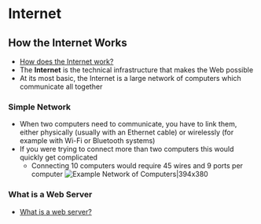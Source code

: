 # Internet
## How the Internet Works
- [How does the Internet work?](https://developer.mozilla.org/en-US/docs/Learn_web_development/Howto/Web_mechanics/How_does_the_Internet_work)
- The **Internet** is the technical infrastructure that makes the Web possible
- At its most basic, the Internet is a large network of computers which communicate all together
### Simple Network
- When two computers need to communicate, you have to link them, either physically (usually with an Ethernet cable) or wirelessly (for example with Wi-Fi or Bluetooth systems)
- If you were trying to connect more than two computers this would quickly get complicated
	- Connecting 10 computers would require 45 wires and 9 ports per computer
![Example Network of Computers|394x380](Connected%20Computers.png)
### What is a Web Server
- [What is a web server?](https://developer.mozilla.org/en-US/docs/Learn_web_development/Howto/Web_mechanics/What_is_a_web_server)

